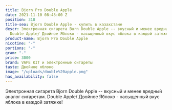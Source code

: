 ```yaml
---
title: Bjorn Pro Double Apple
date: 2021-11-10 08:43:00 Z
position: 318
title-seo: Bjorn Double Apple - купить в казахстане
descr: Электронная сигарета Burn Double Apple -- вкусный и менее вредный аналог сигаретам.
  Double Apple/ Двойное Яблоко - насыщенный вкус яблока в каждой затяжке!
product-name: Bjorn Pro Double Apple
nicotine: "-"
portions: "-"
gram: "-"
price: 3000
brand: VAPE KIT и электронные сигареты
taste: Двойное яблоко
image: "/uploads/double%20apple.png"
has_availability: false
---
```


Электронная сигарета Bjorn Double Apple -- вкусный и менее вредный аналог сигаретам. Double Apple/ Двойное Яблоко - насыщенный вкус яблока в каждой затяжке!